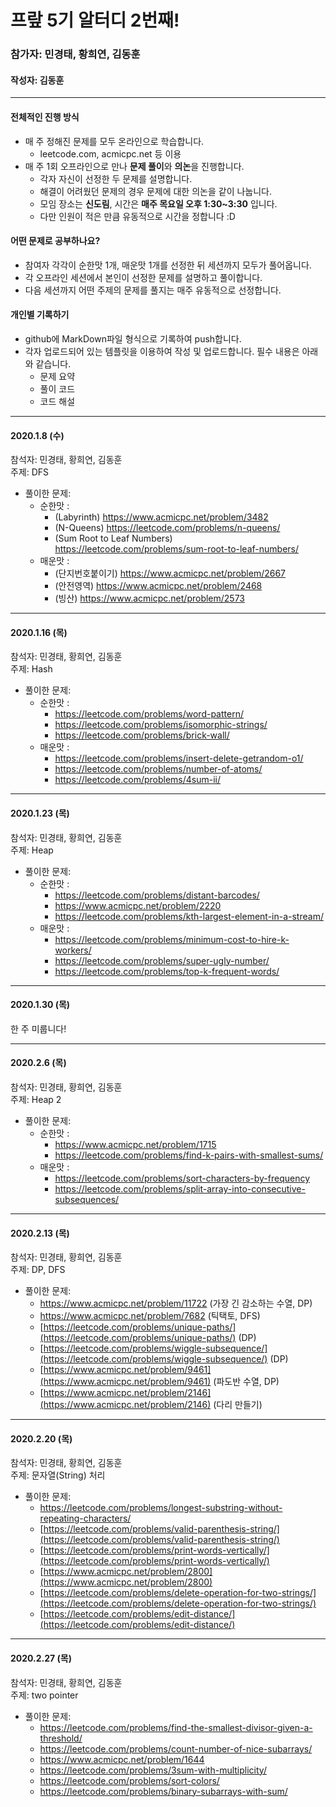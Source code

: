 
# 프랖 5기 알터디 2번째!

### 참가자: 민경태, 황희연, 김동훈
#### 작성자: 김동훈

---



#### 전체적인 진행 방식

- 매 주 정해진 문제를 모두 온라인으로 학습합니다.
  - leetcode.com, acmicpc.net 등 이용
- 매 주 1회 오프라인으로 만나 **문제 풀이**와 **의논**을 진행합니다.
  - 각자 자신이 선정한 두 문제를 설명합니다.
  - 해결이 어려웠던 문제의 경우 문제에 대한 의논을 같이 나눕니다.
  - 모임 장소는 **신도림**, 시간은 **매주 목요일 오후 1:30~3:30** 입니다.
  - 다만 인원이 적은 만큼 유동적으로 시간을 정합니다 :D



#### 어떤 문제로 공부하나요?

- 참여자 각각이 순한맛 1개, 매운맛 1개를 선정한 뒤 세션까지 모두가 풀어옵니다.
- 각 오프라인 세션에서 본인이 선정한 문제를 설명하고 풀이합니다.
- 다음 세션까지 어떤 주제의 문제를 풀지는 매주 유동적으로 선정합니다.






#### 개인별 기록하기

- github에 MarkDown파일 형식으로 기록하여 push합니다.
- 각자 업로드되어 있는 템플릿을 이용하여 작성 및 업로드합니다. 필수 내용은 아래와 같습니다.
  - 문제 요약
  - 풀이 코드
  - 코드 해설




---

#### 2020.1.8 (수)

참석자: 민경태, 황희연, 김동훈<br/>
주제: DFS
- 풀이한 문제:
  - 순한맛 :   
    - (Labyrinth) https://www.acmicpc.net/problem/3482
    - (N-Queens) https://leetcode.com/problems/n-queens/
    - (Sum Root to Leaf Numbers) https://leetcode.com/problems/sum-root-to-leaf-numbers/
  - 매운맛 :
    - (단지번호붙이기) https://www.acmicpc.net/problem/2667
    - (안전영역) https://www.acmicpc.net/problem/2468
    - (빙산) https://www.acmicpc.net/problem/2573

---

#### 2020.1.16 (목)

참석자: 민경태, 황희연, 김동훈<br/>
주제: Hash

- 풀이한 문제:
  - 순한맛 :
    - https://leetcode.com/problems/word-pattern/
    - https://leetcode.com/problems/isomorphic-strings/
    - https://leetcode.com/problems/brick-wall/
  - 매운맛 :
    -  https://leetcode.com/problems/insert-delete-getrandom-o1/
    - https://leetcode.com/problems/number-of-atoms/
    - https://leetcode.com/problems/4sum-ii/
---

#### 2020.1.23 (목)

참석자: 민경태, 황희연, 김동훈<br/>
주제: Heap
- 풀이한 문제:
  - 순한맛 :
    - https://leetcode.com/problems/distant-barcodes/
    - https://www.acmicpc.net/problem/2220
    - https://leetcode.com/problems/kth-largest-element-in-a-stream/
  - 매운맛 :
    - https://leetcode.com/problems/minimum-cost-to-hire-k-workers/
    - https://leetcode.com/problems/super-ugly-number/
    - https://leetcode.com/problems/top-k-frequent-words/

---

#### 2020.1.30 (목)

한 주 미룹니다!

---

#### 2020.2.6 (목)

참석자: 민경태, 황희연, 김동훈<br/>
주제: Heap 2

- 풀이한 문제:
  - 순한맛 :
    - https://www.acmicpc.net/problem/1715
    - https://leetcode.com/problems/find-k-pairs-with-smallest-sums/
  - 매운맛 :
    - https://leetcode.com/problems/sort-characters-by-frequency
    - https://leetcode.com/problems/split-array-into-consecutive-subsequences/
---

#### 2020.2.13 (목)

참석자: 민경태, 황희연, 김동훈<br/>
주제: DP, DFS

- 풀이한 문제:
	 - https://www.acmicpc.net/problem/11722 (가장 긴 감소하는 수열, DP)
	 - https://www.acmicpc.net/problem/7682 (틱택토, DFS)  
	 - [https://leetcode.com/problems/unique-paths/](https://leetcode.com/problems/unique-paths/) (DP)
	 - [https://leetcode.com/problems/wiggle-subsequence/](https://leetcode.com/problems/wiggle-subsequence/) (DP)
	 - [https://www.acmicpc.net/problem/9461](https://www.acmicpc.net/problem/9461) (파도반 수열, DP)
	 - [https://www.acmicpc.net/problem/2146](https://www.acmicpc.net/problem/2146) (다리 만들기)
---

#### 2020.2.20 (목)

참석자: 민경태, 황희연, 김동훈<br/>
주제: 문자열(String) 처리

- 풀이한 문제:
	- https://leetcode.com/problems/longest-substring-without-repeating-characters/
	- [https://leetcode.com/problems/valid-parenthesis-string/](https://leetcode.com/problems/valid-parenthesis-string/)
	- [https://leetcode.com/problems/print-words-vertically/](https://leetcode.com/problems/print-words-vertically/)
	- [https://www.acmicpc.net/problem/2800](https://www.acmicpc.net/problem/2800)
	- [https://leetcode.com/problems/delete-operation-for-two-strings/](https://leetcode.com/problems/delete-operation-for-two-strings/)
	- [https://leetcode.com/problems/edit-distance/](https://leetcode.com/problems/edit-distance/)

---

#### 2020.2.27 (목)

참석자: 민경태, 황희연, 김동훈<br/>
주제: two pointer

- 풀이한 문제:
	- https://leetcode.com/problems/find-the-smallest-divisor-given-a-threshold/
	- https://leetcode.com/problems/count-number-of-nice-subarrays/
	- https://www.acmicpc.net/problem/1644
	- https://leetcode.com/problems/3sum-with-multiplicity/
	- https://leetcode.com/problems/sort-colors/
	- https://leetcode.com/problems/binary-subarrays-with-sum/
